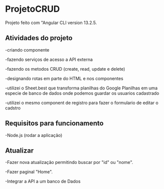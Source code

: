 # ProjetoCRUD

Projeto feito com "Angular CLI version 13.2.5.

## Atividades do projeto

<p>-criando componente</p>
<p>-fazendo serviços de acesso a API externa</p>
<p>-fazendo os metodos CRUD (create, read, update e delete)</p>
<p>-designando rotas em parte do HTML e nos componentes</p>
<p>-utilizei o Sheet.best que transforma planilhas do Google Planilhas em uma especie de banco de dados onde podemos guardar os usuarios cadastrado</p>
<p>-utilizei o mesmo component de registro para fazer o formulario de editar o cadstro</p>


## Requisitos para funcionamento

-Node.js (rodar a aplicação)

## Atualizar
<p>-Fazer nova atualização permitindo buscar por "id" ou "nome".</p>
<p>-Fazer paginal "Home".</p>
<p>-Integrar a API a um banco de Dados</p>

